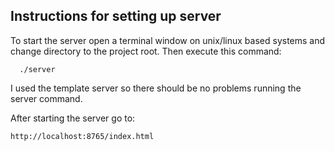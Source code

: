 ## Instructions for setting up server

To start the server open a terminal window on unix/linux based systems and change
directory to the project root. Then execute this command:

```
  ./server
```

I used the template server so there should be no problems running the server command.

After starting the server go to:

```
http://localhost:8765/index.html  
```

